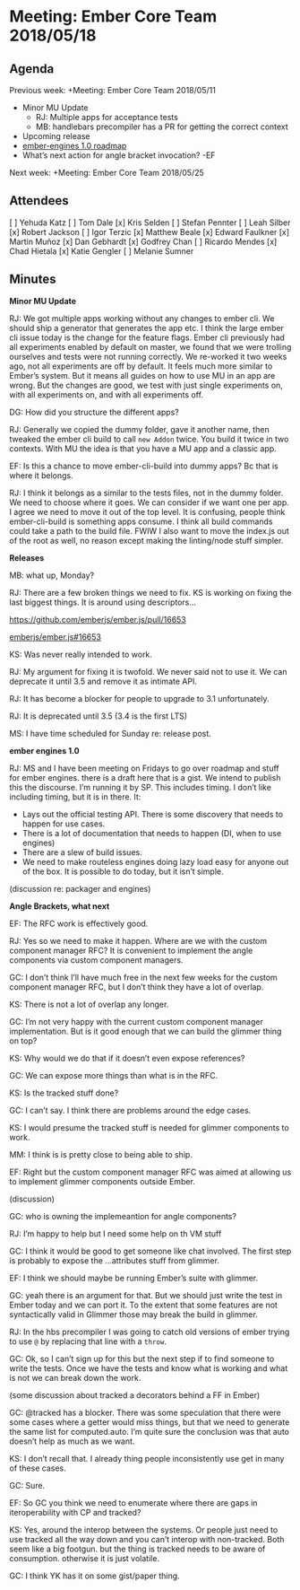 # Meeting: Ember Core Team 2018/05/18

## Agenda
  Previous week: +Meeting: Ember Core Team 2018/05/11 


- Minor MU Update
  - RJ: Multiple apps for acceptance tests
  - MB: handlebars precompiler has a PR for getting the correct context
- Upcoming release
- [ember-engines 1.0 roadmap](https://gist.github.com/MelSumner/17d3cc6166771c880afd9124e79dad95)
- What’s next action for angle bracket invocation? -EF

Next week: +Meeting: Ember Core Team 2018/05/25  

## Attendees
[ ] Yehuda Katz
[ ] Tom Dale
[x] Kris Selden
[ ] Stefan Pennter
[ ] Leah Silber
[x] Robert Jackson
[ ] Igor Terzic
[x] Matthew Beale
[x] Edward Faulkner
[x] Martin Muñoz
[x] Dan Gebhardt
[x] Godfrey Chan
[ ] Ricardo Mendes
[x] Chad Hietala
[x] Katie Gengler
[ ] Melanie Sumner
## Minutes

**Minor MU Update**

RJ: We got multiple apps working without any changes to ember cli. We should ship a generator that generates the app etc. I think the large ember cli issue today is the change for the feature flags. Ember cli previously had all experiments enabled by default on master, we found that we were trolling ourselves and tests were not running correctly. We re-worked it two weeks ago, not all experiments are off by default. It feels much more similar to Ember’s system. But it means all guides on how to use MU in an app are wrong. But the changes are good, we test with just single experiments on, with all experiments on, and with all experiments off.

DG: How did you structure the different apps?

RJ: Generally we copied the dummy folder, gave it another name, then tweaked the ember cli build to call `new Addon` twice. You build it twice in two contexts. With MU the idea is that you have a MU app and a classic app.

EF: Is this a chance to move ember-cli-build into dummy apps? Bc that is where it belongs.

RJ: I think it belongs as a similar to the tests files, not in the dummy folder. We need to choose where it goes. We can consider if we want one per app. I agree we need to move it out of the top level. It is confusing, people think ember-cli-build is something apps consume. I think all build commands could take a path to the build file. FWIW I also want to move the index.js out of the root as well, no reason except making the linting/node stuff simpler.

**Releases**

MB: what up, Monday?

RJ: There are a few broken things we need to fix. KS is working on fixing the last biggest things. It is around using descriptors…


https://github.com/emberjs/ember.js/pull/16653


[emberjs/ember.js#16653](https://github.com/emberjs/ember.js/pull/16653)

KS: Was never really intended to work.

RJ: My argument for fixing it is twofold. We never said not to use it. We can deprecate it until 3.5 and remove it as intimate API.

RJ: It has become a blocker for people to upgrade to 3.1 unfortunately.

RJ: It is deprecated until 3.5 (3.4 is the first LTS)

MS: I have time scheduled for Sunday re: release post.

**ember engines 1.0**

RJ: MS and I have been meeting on Fridays to go over roadmap and stuff for ember engines. there is a draft here that is a gist. We intend to publish this the discourse. I’m running it by SP. This includes timing. I don’t like including timing, but it is in there. It:


- Lays out the official testing API. There is some discovery that needs to happen for use cases.
- There is a lot of documentation that needs to happen (DI, when to use engines)
- There are a slew of build issues.
- We need to make routeless engines doing lazy load easy for anyone out of the box. It is possible to do today, but it isn’t simple.

(discussion re: packager and engines)

**Angle Brackets, what next**

EF: The RFC work is effectively good.

RJ: Yes so we need to make it happen. Where are we with the custom component manager RFC? It is convenient to implement the angle components via custom component managers.

GC: I don’t think I’ll have much free in the next few weeks for the custom component manager RFC, but I don’t think they have a lot of overlap.

KS: There is not a lot of overlap any longer.

GC: I’m not very happy with the current custom component manager implementation. But is it good enough that we can build the glimmer thing on top?

KS: Why would we do that if it doesn’t even expose references?

GC: We can expose more things than what is in the RFC.

KS: Is the tracked stuff done?

GC: I can’t say. I think there are problems around the edge cases.

KS: I would presume the tracked stuff is needed for glimmer components to work.

MM: I think is is pretty close to being able to ship.

EF: Right but the custom component manager RFC was aimed at allowing us to implement glimmer components outside Ember.

(discussion)

GC: who is owning the implemeantion for angle components?

RJ: I’m happy to help but I need some help on th VM stuff

GC: I think it would be good to get someone like chat involved. The first step is probably to expose the …attributes stuff from glimmer.

EF: I think we should maybe be running Ember’s suite with glimmer.

GC: yeah there is an argument for that. But we should just write the test in Ember today and we can port it. To the extent that some features are not syntactically valid in Glimmer those may break the build in glimmer.

RJ: In the hbs precompiler I was going to catch old versions of ember trying to use `@` by replacing that line with a `throw`.

GC: Ok, so I can’t sign up for this but the next step if to find someone to write the tests. Once we have the tests and know what is working and what is not we can break down the work.

(some discussion about tracked a decorators behind a FF in Ember)

GC: @tracked has a blocker. There was some speculation that there were some cases where a getter would miss things, but that we need to generate the same list for computed.auto. I’m quite sure the conclusion was that auto doesn’t help as much as we want.

KS: I don’t recall that. I already thing people inconsistently use get in many of these cases.

GC: Sure.

EF: So GC you think we need to enumerate where there are gaps in iteroperability with CP and tracked?

KS: Yes, around the interop between the systems. Or people just need to use tracked all the way down and you can’t interop with non-tracked. Both seem like a big footgun. but the thing is tracked needs to be aware of consumption. otherwise it is just volatile.

GC: I think YK has it on some gist/paper thing.















